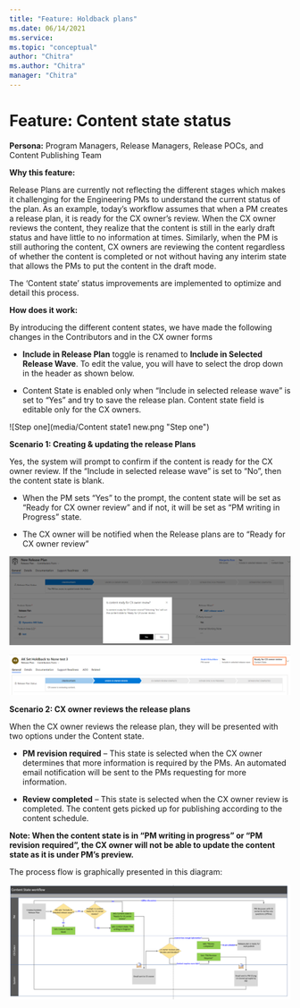 ```yaml
---
title: "Feature: Holdback plans"
ms.date: 06/14/2021
ms.service: 
ms.topic: "conceptual"
author: "Chitra"
ms.author: "Chitra"
manager: "Chitra"
---
```


# Feature: Content state status  

**Persona:** Program Managers, Release Managers, Release POCs, and Content Publishing Team  

**Why this feature:**

Release Plans are currently not reflecting the different stages which makes it challenging for the Engineering PMs to understand the current status of the plan. As an example, today’s workflow assumes that when a PM creates a release plan, it is ready for the CX owner’s review. When the CX owner reviews the content, they realize that the content is still in the early draft status and have little to no information at times. Similarly, when the PM is still authoring the content, CX owners are reviewing the content regardless of whether the content is completed or not without having any interim state that allows the PMs to put the content in the draft mode.  

The ‘Content state’ status improvements are implemented to optimize and detail this process.    


**How does it work:**

By introducing the different content states, we have made the following changes in the Contributors and in the CX owner forms 

  - **Include in Release Plan** toggle is renamed to **Include in Selected Release Wave**. To edit the value, you will have to select the drop down in the header as shown below.  

  - Content State is enabled only when “Include in selected release wave” is set to “Yes” and try to save the release plan. Content state field is editable only for the CX owners. 

![Step one](media/Content state1 new.png "Step one")


**Scenario 1: Creating & updating the release Plans**

Yes, the system will prompt to confirm if the content is ready for the CX owner review. If the “Include in selected release wave” is set to “No”, then the content state is blank.  

  - When the PM sets “Yes” to the prompt, the content state will be set as “Ready for CX owner review” and if not, it will be set as “PM writing in Progress” state.  

  - The CX owner will be notified when the Release plans are to “Ready for CX owner review” 

![Step two](media/Contentstate2.png "Step two")

![Step three](media/Contentstate3.png "Step three")


**Scenario 2: CX owner reviews the release plans**

When the CX owner reviews the release plan, they will be presented with two options under the Content state. 

  - **PM revision required** – This state is selected when the CX owner determines that more information is required by the PMs. An automated email notification will be sent to the PMs requesting for more information.  

  - **Review completed** – This state is selected when the CX owner review is completed. The content gets picked up for publishing according to the content schedule.  

**Note: When the content state is in “PM writing in progress” or “PM revision required”, the CX owner will not be able to update the content state as it is under PM’s preview.**  

The process flow is graphically presented in this diagram:  

![Step four](media/Contentstate4.png "Step four")




